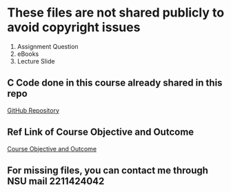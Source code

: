 # These files are not shared publicly to avoid copyright issues

01. Assignment Question
02. eBooks
03. Lecture Slide

## C Code done in this course already shared in this repo

[GitHub Repository](https://github.com/LTJ508/C_and_C_plus_plus_Language_Learning)

## Ref Link of Course Objective and Outcome

[Course Objective and Outcome](http://ece.northsouth.edu/courses/cse-115/)

## For missing files, you can contact me through NSU mail 2211424042
